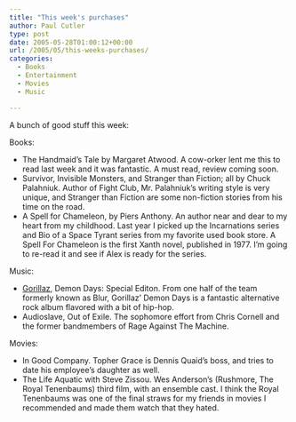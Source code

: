 ```yaml
---
title: "This week's purchases"
author: Paul Cutler
type: post
date: 2005-05-28T01:00:12+00:00
url: /2005/05/this-weeks-purchases/
categories:
  - Books
  - Entertainment
  - Movies
  - Music

---
```

A bunch of good stuff this week:

Books:

  * The Handmaid&#8217;s Tale by Margaret Atwood. A cow-orker lent me this to read last week and it was fantastic. A must read, review coming soon.
  * Survivor, Invisible Monsters, and Stranger than Fiction; all by Chuck Palahniuk. Author of Fight Club, Mr. Palahniuk&#8217;s writing style is very unique, and Stranger than Fiction are some non-fiction stories from his time on the road.
  * A Spell for Chameleon, by Piers Anthony. An author near and dear to my heart from my childhood. Last year I picked up the Incarnations series and Bio of a Space Tyrant series from my favorite used book store. A Spell For Chameleon is the first Xanth novel, published in 1977. I&#8217;m going to re-read it and see if Alex is ready for the series.

Music:

  * [Gorillaz][1], Demon Days: Special Editon. From one half of the team formerly known as Blur, Gorillaz&#8217; Demon Days is a fantastic alternative rock album flavored with a bit of hip-hop.
  * Audioslave, Out of Exile. The sophomore effort from Chris Cornell and the former bandmembers of Rage Against The Machine.

Movies:

  * In Good Company. Topher Grace is Dennis Quaid&#8217;s boss, and tries to date his employee&#8217;s daughter as well.
  * The Life Aquatic with Steve Zissou. Wes Anderson&#8217;s (Rushmore, The Royal Tenenbaums) third film, with an ensemble cast. I think the Royal Tenenbaums was one of the final straws for my friends in movies I recommended and made them watch that they hated.

 [1]: http://www.gorillaz.com/